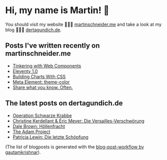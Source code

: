 # Hi, my name is Martin! 👋 
You should visit my website 👨🏼‍💻  [martinschneider.me](https://martinschneider.me) and take a look at my blog 🤷🏼‍♂️ [dertagundich.de](https://www.dertagundich.de).

## Posts I've written recently on martinschneider.me
<!-- MSME-POST-LIST:START -->
- [Tinkering with Web Components](https://martinschneider.me/articles/tinkering-with-web-components/)
- [Eleventy 1.0](https://martinschneider.me/articles/eleventy-1-0/)
- [Building Charts With CSS](https://martinschneider.me/articles/building-charts-with-css/)
- [Meta Element: theme-color](https://martinschneider.me/articles/meta-element-theme-color/)
- [Share what you know. Often.](https://martinschneider.me/articles/share-what-you-know-often/)
<!-- MSME-POST-LIST:END -->

## The latest posts on dertagundich.de
<!-- DTUI-POST-LIST:START -->
- [Operation Schwarze Krabbe](https://www.dertagundich.de/2022/03/20/operation-schwarze-krabbe/)
- [Christine Kerdellant &amp; Éric Meyer: Die Versailles-Verschwörung](https://www.dertagundich.de/2022/03/20/christine-kerdellant-eric-meyer-die-versailles-verschwoerung/)
- [Dale Brown: Höllenfracht](https://www.dertagundich.de/2022/03/13/dale-brown-hoellenfracht/)
- [The Adam Project](https://www.dertagundich.de/2022/03/12/the-adam-project/)
- [Patricia Lewin: Die letzte Schöpfung](https://www.dertagundich.de/2022/03/11/patricia-lewin-die-letzte-schoepfung/)
<!-- DTUI-POST-LIST:END -->

(The list of blogposts is generated with the [blog-post-workflow by gautamkrishnar](https://github.com/gautamkrishnar/blog-post-workflow)).
